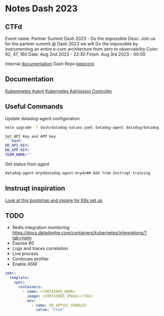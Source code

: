 # Notes Dash 2023

## CTFd

Event name: Partner Summit Dash 2023 - Do the impossible
Desc: Join us for the partner summit @ Dash 2023 we will Do the impossible by instrumenting an entire e-com architecture from zero to observability
Color: 92, 47, 160
Date: Aug 2nd 2023 - 22:30
Finish: Aug 3rd 2023 - 00:00

Internal [documentation](https://datadoghq.atlassian.net/wiki/spaces/PRODUCTSA/pages/2671741230/Datadog+Swagstore+Demo+App)
Dash Repo [kepicorp](https://github.com/kepicorp/microservices-demo-multiarch/tree/pierre-dash-2023)

## Documentation

[Kuberenetes Agent](https://docs.datadoghq.com/containers/kubernetes/)
[Kubernetes Admission Controller](https://docs.datadoghq.com/containers/cluster_agent/admission_controller/?tab=helm)


## Useful Commands

Update datadog-agent configuration
```bash
helm upgrade -f dash/datadog-values.yaml datadog-agent datadog/datadog

Set API Key and APP key
```bash
DD_API_KEY=
DD_APP_KEY=
TEAM_NAME=""
```
Get status from agent
```bash
datadog-agent-mrp4datadog-agent-mrp4s## Add from Instruqt training
```

## Instruqt inspiration 

[Look at this bootstrap and inspire for K8s set up](https://github.com/DataDog/training-images/blob/main/instruqt-k8s/bootstrap.sh)

## TODO

* Redis integration monitoring https://docs.datadoghq.com/containers/kubernetes/integrations/?tab=helm
* Expose 80
* Logs and traces correlation
* Live process
* Continues profiler
* Enable ASM 
```yaml
spec:
  template:
    spec:
      containers:
        - name: <CONTAINER_NAME>
          image: <CONTAINER_IMAGE>/<TAG>
          env:
            - name: DD_APPSEC_ENABLED
              value: "true"
```
